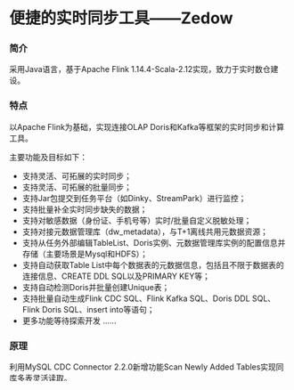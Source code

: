# 便捷的实时同步工具——Zedow

### 简介

采用Java语言，基于Apache Flink 1.14.4-Scala-2.12实现，致力于实时数仓建设。

### 特点

以Apache Flink为基础，实现连接OLAP Doris和Kafka等框架的实时同步和计算工具。

主要功能及目标如下：

- 支持灵活、可拓展的实时同步；
- 支持灵活、可拓展的批量同步；
- 支持Jar包提交到任务平台（如Dinky、StreamPark）进行监控；
- 支持批量补全实时同步缺失的数据；
- 支持对敏感数据（身份证、手机号等）实时/批量自定义脱敏处理；
- 支持对接元数据管理库（dw_metadata），与T+1离线共用元数据资源；
- 支持从任务外部编辑TableList、Doris实例、元数据管理库实例的配置信息并存储（主要场景是Mysql和HDFS）；
- 支持自动获取Table List中每个数据表的元数据信息，包括且不限于数据表的连接信息、CREATE DDL SQL以及PRIMARY KEY等；
- 支持自动检测Doris并批量创建Unique表；
- 支持批量自动生成Flink CDC SQL、Flink Kafka SQL、Doris DDL SQL、Flink Doris SQL、insert into等语句；
- 更多功能等待探索开发 ......

### 原理

利用MySQL CDC Connector 2.2.0新增功能Scan Newly Added Tables实现同库多表灵活读取。

Flink任务自动读取数据库的binlog信息，binlog数据流经分流处理后收集到不同侧输出流，最后分发侧输出流信息进入不同Doris Unique表。如果binlog中记录为删除操作，则依据主键信息，删除Doris表中对应的行数据。

### 如何使用

打包获取flink-sink-sync的Jar文件，上传至FLINK_HOME/jobs目录下或上传至StreamPark平台；

在Doris的ods.ods_sync_properties和HDFS的/flink/sync-properties目录下编辑自定义配置。

#### 虚拟机执行任务

- 启动：在FLINK_HOME目录下执行

```shell
./bin/flink run --detached \
-t yarn-per-job \
-Dyarn.application.name=[自定义Yarn任务名称] \
-Djobmanager.memory.process.size=3200mb \
-Dtaskmanager.memory.process.size=5120mb \
-Dtaskmanager.numberOfTaskSlots=4 \
-Denv.java.opts="-Dfile.encoding=UTF-8" \
 jobs/flink-sink-sync.jar --db [数据库名称] --jobName [自定义Flink任务名称]
```
建议[自定义Yarn任务名称]=[自定义Flink任务名称]

- 停止：在FLINK_HOME目录下执行

```shell
./bin/flink cancel -s hdfs://emr-cluster/flink/flink-savepoints/[数据库名称] -Dyarn.application.id=application_xxxxxxxxxxxxx_xxxxxx cca7bc1061d61cf15238e92312c2fc20
```

​		<!--样例：cca7bc1061d61cf15238e92312c2fc20为JobId-->

​		停止之后，界面会显示savepoint路径信息

```
Suspending job "cca7bc1061d61cf15238e92312c2fc20" with a savepoint.
Savepoint completed. Path: file:/flink/flink-savepoints/hospital_db/savepoint-cca7bc-bb1e257f0dab
```

- 修改TableList配置表(位置Doris/ods.ods_sync_properties)的tableList信息，更新同步表名

  注：tableList格式必须为tableName1,tableName2,tableName3...（以此类推）

  <!--样例：pos_orders_tracking,pos_orders_detail,pos_orders_master-->

- 从savepoint重启Flink任务，在FLINK_HOME目录下执行

```shell
./bin/flink run --detached \
-t yarn-per-job \
-Dyarn.application.name=[自定义Yarn任务名称] \
-Djobmanager.memory.process.size=3200mb \
-Dtaskmanager.memory.process.size=5120mb \
-Dtaskmanager.numberOfTaskSlots=4 \
-Denv.java.opts="-Dfile.encoding=UTF-8" \
--fromSavepoint hdfs://emr-cluster/flink/flink-savepoints/hospital_db/savepoint-cca7bc-bb1e257f0dab \
jobs/flink-sink-sync.jar --db [数据库名称] --jobName [自定义任务名称]
```

- 批量补全实时同步的缺失数据，在FLINK_HOME目录下执行（需要以DbFullBatchSyncDoris为主类打包）
```shell
hadoop jar jobs/flink-batch-sync.jar 参数1[数据库名称] 参数2[yyyy-MM-dd] 参数3[HH:mm:ss]
```
  或直接执行 sh batch-sync.sh 参数1[脱敏模式：mask/unmask] 参数2[数据库名称] 参数3[yyyy-MM-dd] 参数4[HH:mm:ss]

  注：1. 有些表Source和Sink字段数量不同，DataX报警不会终止此脚本运行，运行结束后，ctrl+F检索"不相等"，找出同步失败的表，手动改json文件进而同步；
      2. 迁移腾讯云后，我们将字段不相等的表重建，杜绝上述异常；
      3. 批同步自动生成的json文件，会保存在FLINK_HOME/jobs/jsonFiles目录下，以时间戳分区

#### StreamPark平台执行实时任务

- 主页Application -> Add New

### For More
- 打包Jar：注意在依赖中指定主类<mainClass>com.rppet.bigdata.flink.Xxx</mainClass>，FLINK_HOME/lib下包含的依赖要在打包时provided
- 如果从上一次停止的状态重启同步，最好修改配置表ods_sync_properties的dorisLablePrefix信息，建议修改为表名+当前时间戳，防止重复
- 可在配置表Doris/ods.ods_sync_properties中修改同步任务的并行度和checkpointInterval参数
- 可在HDFS：/flink/sync-properties目录下修改Doris连接信息、元数据管理信息以及脱敏关键字等信息
- 执行批量[自动生成Flink SQL操作]https://github.com/TZEDOW/RealtimeSyncDb/blob/main/flink-sink-sync/src/main/java/com/zedow/flink/test/MySqlTransFunctionTest.java

